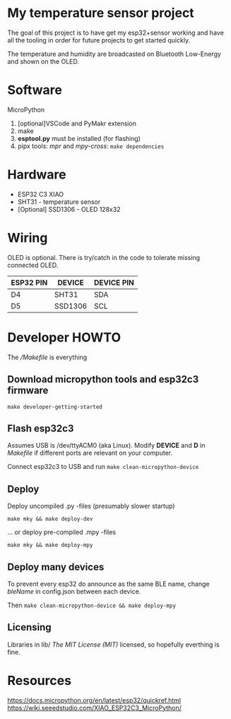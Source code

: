 # My temperature sensor project

The goal of this project is to have get my esp32+sensor working and have all the tooling in order for future projects to get started quickly.

The temperature and humidity are broadcasted on Bluetooth Low-Energy and shown on the OLED.

# Software
MicroPython

1. [optional]VSCode and PyMakr extension
1. make
1. **esptool.py** must be installed (for flashing)
1. pipx tools: *mpr* and *mpy-cross*: ```make dependencies```

# Hardware
- ESP32 C3 XIAO
- SHT31 - temperature sensor
- [Optional] SSD1306 - OLED 128x32

# Wiring
OLED is optional. There is try/catch in the code to tolerate missing connected OLED.

| ESP32 PIN    | DEVICE     | DEVICE PIN |
| ------------ | ---------- | ---------- |
| D4           | SHT31      | SDA        | 
| D5           | SSD1306    | SCL        | 


# Developer HOWTO
The */Makefile* is everything

## Download micropython tools and esp32c3 firmware
```make developer-getting-started```

## Flash esp32c3
Assumes USB is /dev/ttyACM0 (aka Linux). Modify **DEVICE** and **D** in *Makefile* if different ports are relevant on your computer.

Connect esp32c3 to USB and run ```make clean-micropython-device```

## Deploy

Deploy uncompiled .py -files (presumably slower startup)

```make mky && make deploy-dev```

... or deploy pre-compiled .mpy -files

```make mky && make deploy-mpy```

## Deploy many devices

To prevent every esp32 do announce as the same BLE name, change *bleName* in config.json between each device.

Then ```make clean-micropython-device && make deploy-mpy```

## Licensing

Libraries in lib/ *The MIT License (MIT)* licensed, so hopefully everthing is fine.

# Resources
https://docs.micropython.org/en/latest/esp32/quickref.html
https://wiki.seeedstudio.com/XIAO_ESP32C3_MicroPython/